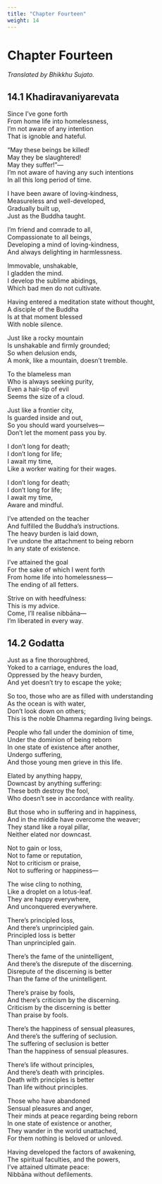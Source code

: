 ```yaml
---
title: "Chapter Fourteen"
weight: 14
---
```


# Chapter Fourteen

*Translated by Bhikkhu Sujato.*

## 14.1 Khadiravaniyarevata  

Since I’ve gone forth  
From home life into homelessness,  
I’m not aware of any intention  
That is ignoble and hateful.  

“May these beings be killed!  
May they be slaughtered!  
May they suffer!”—  
I’m not aware of having any such intentions  
In all this long period of time.  

I have been aware of loving-kindness,  
Measureless and well-developed,  
Gradually built up,  
Just as the Buddha taught.  

I’m friend and comrade to all,  
Compassionate to all beings,  
Developing a mind of loving-kindness,  
And always delighting in harmlessness.  

Immovable, unshakable,  
I gladden the mind.  
I develop the sublime abidings,  
Which bad men do not cultivate.  

Having entered a meditation state without thought,  
A disciple of the Buddha  
Is at that moment blessed  
With noble silence.  

Just like a rocky mountain  
Is unshakable and firmly grounded;  
So when delusion ends,  
A monk, like a mountain, doesn’t tremble.  

To the blameless man  
Who is always seeking purity,  
Even a hair-tip of evil  
Seems the size of a cloud.  

Just like a frontier city,  
Is guarded inside and out,  
So you should ward yourselves—  
Don’t let the moment pass you by.  

I don’t long for death;  
I don’t long for life;  
I await my time,  
Like a worker waiting for their wages.  

I don’t long for death;  
I don’t long for life;  
I await my time,  
Aware and mindful.  

I’ve attended on the teacher  
And fulfilled the Buddha’s instructions.  
The heavy burden is laid down,  
I’ve undone the attachment to being reborn  
In any state of existence.  

I’ve attained the goal  
For the sake of which I went forth  
From home life into homelessness—  
The ending of all fetters.  

Strive on with heedfulness:  
This is my advice.  
Come, I’ll realise nibbāna—  
I’m liberated in every way.  

## 14.2 Godatta  

Just as a fine thoroughbred,  
Yoked to a carriage, endures the load,  
Oppressed by the heavy burden,  
And yet doesn’t try to escape the yoke;  

So too, those who are as filled with understanding  
As the ocean is with water,  
Don’t look down on others;  
This is the noble Dhamma regarding living beings.  

People who fall under the dominion of time,  
Under the dominion of being reborn  
In one state of existence after another,  
Undergo suffering,  
And those young men grieve in this life.  

Elated by anything happy,  
Downcast by anything suffering:  
These both destroy the fool,  
Who doesn’t see in accordance with reality.  

But those who in suffering and in happiness,  
And in the middle have overcome the weaver;  
They stand like a royal pillar,  
Neither elated nor downcast.  

Not to gain or loss,  
Not to fame or reputation,  
Not to criticism or praise,  
Not to suffering or happiness—  

The wise cling to nothing,  
Like a droplet on a lotus-leaf.  
They are happy everywhere,  
And unconquered everywhere.  

There’s principled loss,  
And there’s unprincipled gain.  
Principled loss is better  
Than unprincipled gain.  

There’s the fame of the unintelligent,  
And there’s the disrepute of the discerning.  
Disrepute of the discerning is better  
Than the fame of the unintelligent.  

There’s praise by fools,  
And there’s criticism by the discerning.  
Criticism by the discerning is better  
Than praise by fools.  

There’s the happiness of sensual pleasures,  
And there’s the suffering of seclusion.  
The suffering of seclusion is better  
Than the happiness of sensual pleasures.  

There’s life without principles,  
And there’s death with principles.  
Death with principles is better  
Than life without principles.  

Those who have abandoned  
Sensual pleasures and anger,  
Their minds at peace regarding being reborn  
In one state of existence or another,  
They wander in the world unattached,  
For them nothing is beloved or unloved.  

Having developed the factors of awakening,  
The spiritual faculties, and the powers,  
I’ve attained ultimate peace:  
Nibbāna without defilements.  
